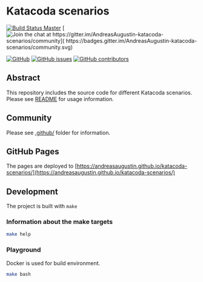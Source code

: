 # Katacoda scenarios

[![Build Status Master](https://travis-ci.com/AndreasAugustin/katacoda-scenarios.svg?branch=master)](
    https://travis-ci.com/AndreasAugustin/katacoda-scenarios)
[![Join the chat at https://gitter.im/AndreasAugustin-katacoda-scenarios/community](
    https://badges.gitter.im/AndreasAugustin-katacoda-scenarios/community.svg)](
        https://gitter.im/AndreasAugustin-katacoda-scenarios/community?utm_source=badge&utm_medium=badge&utm_campaign=pr-badge&utm_content=badge)

[![GitHub](https://img.shields.io/github/license/AndreasAugustin/katacoda-scenarios)](
    LICENSE)
[![GitHub issues](https://img.shields.io/github/issues/AndreasAugustin/katacoda-scenarios)](
    https://github.com/AndreasAugustin/katacoda-scenarios/issues)
[![GitHub contributors](https://img.shields.io/github/contributors/AndreasAugustin/katacoda-scenarios)](
    .github/CONTRIBUTING.md)

## Abstract

This repository includes the source code for different Katacoda scenarios.
Please see [README](doc/README.md) for usage information.

## Community

Please see [.github/](.github/) folder for information.

## GitHub Pages

The pages are deployed to [https://andreasaugustin.github.io/katacoda-scenarios/](https://andreasaugustin.github.io/katacoda-scenarios/)

## Development

The project is built with `make`

### Information about the make targets

```bash
make help
```

### Playground

Docker is used for build environment.

```bash
make bash
```
